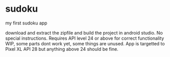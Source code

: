 # sudoku
my first sudoku app

download and extract the zipfile and build the project in android studio.  No special 
instructions.  Requires API level 24 or above for correct functionality
WIP, some parts dont work yet, some things are unused. App is targetted to 
Pixel XL API 28 but anything above 24 should be fine.
